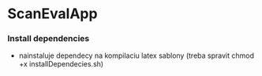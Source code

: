 # ScanEvalApp
### Install dependencies
- nainstaluje dependecy na kompilaciu latex sablony (treba spravit chmod +x installDependecies.sh)